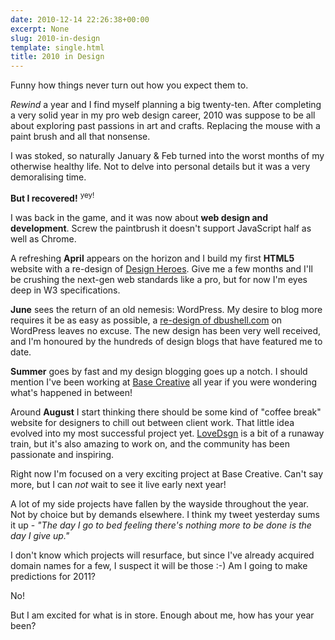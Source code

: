 ```yaml
---
date: 2010-12-14 22:26:38+00:00
excerpt: None
slug: 2010-in-design
template: single.html
title: 2010 in Design
---
```


Funny how things never turn out how you expect them to.

_Rewind_ a year and I find myself planning a big twenty-ten. After completing a very solid year in my pro web design career, 2010 was suppose to be all about exploring past passions in art and crafts. Replacing the mouse with a paint brush and all that nonsense.

I was stoked, so naturally January & Feb turned into the worst months of my otherwise healthy life. Not to delve into personal details but it was a very demoralising time.

**But I recovered!** <sup>yey!</sup>

I was back in the game, and it was now about **web design and development**. Screw the paintbrush it doesn't support JavaScript half as well as Chrome.

A refreshing **April** appears on the horizon and I build my first **HTML5** website with a re-design of [Design Heroes](http://designheroes.co.uk). Give me a few months and I'll be crushing the next-gen web standards like a pro, but for now I'm eyes deep in W3 specifications.

**June** sees the return of an old nemesis: WordPress. My desire to blog more requires it be as easy as possible, a [re-design of dbushell.com](/2010/06/26/dbushell-v4/) on WordPress leaves no excuse. The new design has been very well received, and I'm honoured by the hundreds of design blogs that have featured me to date.

**Summer** goes by fast and my design blogging goes up a notch. I should mention I've been working at [Base Creative](http://www.basecreative.eu) all year if you were wondering what's happened in between!

Around **August** I start thinking there should be some kind of "coffee break" website for designers to chill out between client work. That little idea evolved into my most successful project yet. [LoveDsgn](http://lovedsgn.com) is a bit of a runaway train, but it's also amazing to work on, and the community has been passionate and inspiring.

Right now I'm focused on a very exciting project at Base Creative. Can't say more, but I can _not_ wait to see it live early next year!

A lot of my side projects have fallen by the wayside throughout the year. Not by choice but by demands elsewhere. I think my tweet yesterday sums it up - _"The day I go to bed feeling there's nothing more to be done is the day I give up."_

I don't know which projects will resurface, but since I've already acquired domain names for a few, I suspect it will be those :-) Am I going to make predictions for 2011?

No!

But I am excited for what is in store. Enough about me, how has your year been?
